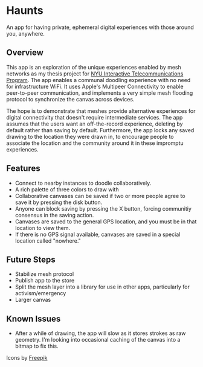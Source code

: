 # Haunts
An app for having private, ephemeral digital experiences with those around you, anywhere.

## Overview

This app is an exploration of the unique experiences enabled by mesh networks as my thesis project for [NYU Interactive Telecommunications Program](http://itp.nyu.edu). The app enables a communal doodling experience with no need for infrastructure WiFi. It uses Apple's Multipeer Connectivity to enable peer-to-peer communication, and implements a very simple mesh flooding protocol to synchronize the canvas across devices.

The hope is to demonstrate that meshes provide alternative experiences for digital connectivity that doesn't require intermediate services. The app assumes that the users want an off-the-record experience, deleting by default rather than saving by default. Furthermore, the app locks any saved drawing to the location they were drawn in, to encourage people to associate the location and the community around it in these impromptu experiences.

## Features
* Connect to nearby instances to doodle collaboratively.
* A rich palette of three colors to draw with
* Collaborative canvases can be saved if two or more people agree to save it by pressing the disk button.
* Anyone can block saving by pressing the X button, forcing communitiy consensus in the saving action.
* Canvases are saved to the general GPS location, and you must be in that location to view them. 
* If there is no GPS signal available, canvases are saved in a special location called "nowhere."

## Future Steps
* Stabilize mesh protocol
* Publish app to the store
* Split the mesh layer into a library for use in other apps, particularly for activism/emergency
* Larger canvas

## Known Issues
* After a while of drawing, the app will slow as it stores strokes as raw geometry. I'm looking into occasional caching of the canvas into a bitmap to fix this.

Icons by [Freepik](www.freepik.com)
